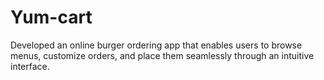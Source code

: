 # Yum-cart
Developed an online burger ordering app that enables users to browse menus, customize orders, and place them seamlessly through an intuitive interface.
